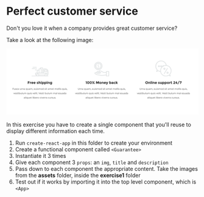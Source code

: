 # Perfect customer service

Don't you love it when a company provides great customer service?

Take a look at the following image:

![Exercise 2](../../assets/exercises/exercise2.png)

In this exercise you have to create a single component that you'll reuse to display different information each time.

1. Run `create-react-app` in this folder to create your environment
2. Create a functional component called `<Guarantee>`
3. Instantiate it 3 times
4. Give each component 3 `props`: an `img`, `title` and `description`
5. Pass down to each component the appropriate content. Take the images from the **assets** folder, inside the **exercise1** folder
6. Test out if it works by importing it into the top level component, which is `<App>`
